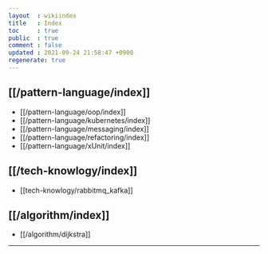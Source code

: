 ```yaml
---
layout  : wikiindex
title   : Index
toc     : true
public  : true
comment : false
updated : 2021-09-24 21:58:47 +0900
regenerate: true
---
```


## [[/pattern-language/index]]

* [[/pattern-language/oop/index]]
* [[/pattern-language/kubernetes/index]]
* [[/pattern-language/messaging/index]]
* [[/pattern-language/refactoring/index]]
* [[/pattern-language/xUnit/index]]

## [[/tech-knowlogy/index]]

* [[tech-knowlogy/rabbitmq_kafka]]

## [[/algorithm/index]]

* [[/algorithm/dijkstra]]

---


